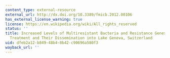 ```yaml
---
content_type: external-resource
external_url: http://dx.doi.org/10.3389/fmicb.2012.00106
has_external_license_warning: true
license: https://en.wikipedia.org/wiki/All_rights_reserved
status: ''
title: Increased Levels of Multiresistant Bacteria and Resistance Genes after Wastewater
  Treatment and Their Dissemination into Lake Geneva, Switzerland
uid: dfeb2a12-b849-48b4-8b42-c90696a580f3
wayback_url: ''
---
```


